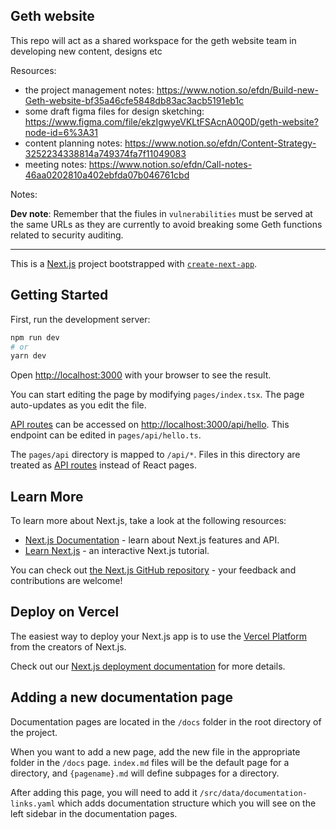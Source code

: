 ## Geth website

This repo will act as a shared workspace for the geth website team in developing new content, designs etc

Resources:

- the project management notes: https://www.notion.so/efdn/Build-new-Geth-website-bf35a46cfe5848db83ac3acb5191eb1c
- some draft figma files for design sketching: https://www.figma.com/file/ekzIgwyeVKLtFSAcnA0Q0D/geth-website?node-id=6%3A31
- content planning notes: https://www.notion.so/efdn/Content-Strategy-3252234338814a749374fa7f11049083
- meeting notes: https://www.notion.so/efdn/Call-notes-46aa0202810a402ebfda07b046761cbd

Notes:

**Dev note**: Remember that the fiules in `vulnerabilities` must be served at the same URLs as they are currently to avoid breaking some Geth functions related to security auditing.

---

This is a [Next.js](https://nextjs.org/) project bootstrapped with [`create-next-app`](https://github.com/vercel/next.js/tree/canary/packages/create-next-app).

## Getting Started

First, run the development server:

```bash
npm run dev
# or
yarn dev
```

Open [http://localhost:3000](http://localhost:3000) with your browser to see the result.

You can start editing the page by modifying `pages/index.tsx`. The page auto-updates as you edit the file.

[API routes](https://nextjs.org/docs/api-routes/introduction) can be accessed on [http://localhost:3000/api/hello](http://localhost:3000/api/hello). This endpoint can be edited in `pages/api/hello.ts`.

The `pages/api` directory is mapped to `/api/*`. Files in this directory are treated as [API routes](https://nextjs.org/docs/api-routes/introduction) instead of React pages.

## Learn More

To learn more about Next.js, take a look at the following resources:

- [Next.js Documentation](https://nextjs.org/docs) - learn about Next.js features and API.
- [Learn Next.js](https://nextjs.org/learn) - an interactive Next.js tutorial.

You can check out [the Next.js GitHub repository](https://github.com/vercel/next.js/) - your feedback and contributions are welcome!

## Deploy on Vercel

The easiest way to deploy your Next.js app is to use the [Vercel Platform](https://vercel.com/new?utm_medium=default-template&filter=next.js&utm_source=create-next-app&utm_campaign=create-next-app-readme) from the creators of Next.js.

Check out our [Next.js deployment documentation](https://nextjs.org/docs/deployment) for more details.

## Adding a new documentation page

Documentation pages are located in the `/docs` folder in the root directory of the project.

When you want to add a new page, add the new file in the appropriate folder in the `/docs` page. `index.md` files will be the default page for a directory, and `{pagename}.md` will define subpages for a directory.

After adding this page, you will need to add it `/src/data/documentation-links.yaml` which adds documentation structure which you will see on the left sidebar in the documentation pages.
